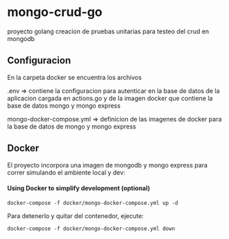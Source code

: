 # mongo-crud-go

proyecto golang creacion de pruebas unitarias para testeo del crud en mongodb

## Configuracion

En la carpeta docker se encuentra los archivos

.env => contiene la configuracion para autenticar en la base de datos de la aplicacion cargada en actions.go y de la imagen docker que contiene la base de datos mongo y mongo express

mongo-docker-compose.yml => definicion de las imagenes de docker para la base de datos de mongo y mongo express

## Docker

El proyecto incorpora una imagen de mongodb y mongo express para correr simulando el ambiente local y dev:  
#### Using Docker to simplify development (optional)
```
docker-compose -f docker/mongo-docker-compose.yml up -d
```
Para detenerlo y quitar del contenedor, ejecute:
```
docker-compose -f docker/mongo-docker-compose.yml down
```